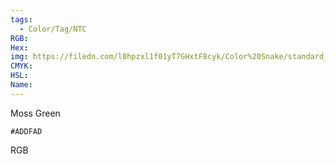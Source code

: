 ```yaml
---
tags:
  - Color/Tag/NTC
RGB:
Hex:
img: https://filedn.com/l0hpzxl1f01yT7GHxtF8cyk/Color%20Snake/standard_csv_to_svg/%23/ADDFAD.svg
CMYK:
HSL:
Name:
---
```

Moss Green
```palette
#ADDFAD
```
RGB
